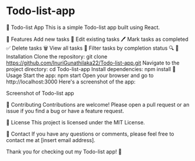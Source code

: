 # Todo-list-app
📝 Todo-list App
This is a simple Todo-list app built using React.

🌟 Features
Add new tasks 📝
Edit existing tasks 🖊️
Mark tasks as completed ✅
Delete tasks 🗑️
View all tasks 👀
Filter tasks by completion status 🔍
🚀 Installation
Clone the repository: git clone https://github.com/InuriGunathilaka22/Todo-list-app.git
Navigate to the project directory: cd Todo-list-app
Install dependencies: npm install
🎉 Usage
Start the app: npm start
Open your browser and go to http://localhost:3000
Here's a screenshot of the app:

Screenshot of Todo-list app

🤝 Contributing
Contributions are welcome! Please open a pull request or an issue if you find a bug or have a feature request.

📜 License
This project is licensed under the MIT License.

📧 Contact
If you have any questions or comments, please feel free to contact me at [insert email address].

Thank you for checking out my Todo-list app! 🙏



